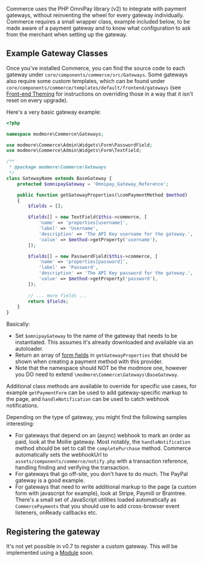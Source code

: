 Commerce uses the PHP OmniPay library (v2) to integrate with payment gateways, without reinventing the wheel for every gateway individually. Commerce requires a small wrapper class, example included below, to be made aware of a payment gateway and to know what configuration to ask from the merchant when setting up the gateway.


## Example Gateway Classes

Once you've installed Commerce, you can find the source code to each gateway under `core/components/commerce/src/Gateways`. Some gateways also require some custom templates, which can be found under `core/components/commerce/templates/default/frontend/gateways` (see [Front-end Theming](../Front-end_Theming.md) for instructions on overriding those in a way that it isn't reset on every upgrade).

Here's a very basic gateway example:

```` php
<?php

namespace modmore\Commerce\Gateways;

use modmore\Commerce\Admin\Widgets\Form\PasswordField;
use modmore\Commerce\Admin\Widgets\Form\TextField;

/**
 * @package modmore\Commerce\Gateways
 */
class GatewayName extends BaseGateway {
    protected $omnipayGateway = 'Omnipay_Gateway_Reference';

    public function getGatewayProperties(\comPaymentMethod $method)
    {
        $fields = [];

        $fields[] = new TextField($this->commerce, [
            'name' => 'properties[username]',
            'label' => 'Username',
            'description' => 'The API Key username for the gateway.',
            'value' => $method->getProperty('username'),
        ]);

        $fields[] = new PasswordField($this->commerce, [
            'name' => 'properties[password]',
            'label' => 'Password',
            'description' => 'The API Key password for the gateway.',
            'value' => $method->getProperty('password'),
        ]);
        
        // ... more fields ...
        return $fields;
    }
}
````

Basically:

- Set `$omnipayGateway` to the name of the gateway that needs to be instantiated. This assumes it's already downloaded and available via an autoloader.
- Return an array of [form fields](Admin/Form_Fields) in `getGatewayProperties` that should be shown when creating a payment method with this provider.
- Note that the namespace should NOT be the modmore one, however you DO need to extend `\modmore\Commerce\Gateways\BaseGateway`. 

Additional class methods are available to override for specific use cases, for example `getPaymentForm` can be used to add gateway-specific markup to the page, and `handleNotification` can be used to catch webhook notifications.

Depending on the type of gateway, you might find the following samples interesting:

- For gateways that depend on an (async) webhook to mark an order as paid, look at the Mollie gateway. Most notably, the `handleNotification` method should be set to call the `completePurchase` method. Commerce automatically sets the webhookUrl to `assets/components/commerce/notify.php` with a transaction reference, handling finding and verifying the transaction.
- For gateways that go off-site, you don't have to do much. The PayPal gateway is a good example. 
- For gateways that need to write additional markup to the page (a custom form with javascript for example), look at Stripe, Paymill or Braintree. There's a small set of JavaScript utilities loaded automatically as `CommercePayments` that you should use to add cross-browser event listeners, onReady callbacks etc.

## Registering the gateway

It's not yet possible in v0.7 to register a custom gateway. This will be implemented using a [Module](Modules) soon.